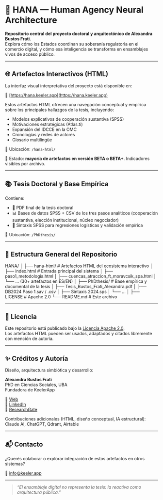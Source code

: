 # 🧠 HANA — Human Agency Neural Architecture

**Repositorio central del proyecto doctoral y arquitectónico de Alexandra Bustos Frati.**  
Explora cómo los Estados coordinan su soberanía regulatoria en el comercio digital, y cómo esa inteligencia se transforma en ensamblajes vivos de acceso público.

---

## 🌐 Artefactos Interactivos (HTML)

La interfaz visual interpretativa del proyecto está disponible en:

🔗 [https://hana.keeler.app](https://hana.keeler.app)

Estos artefactos HTML ofrecen una navegación conceptual y empírica sobre los principales hallazgos de la tesis, incluyendo:

- Modelos explicativos de cooperación sustantiva (SPSS)
- Motivaciones estratégicas (Atlas.ti)
- Expansión del IDCCE en la OMC
- Cronologías y redes de actores
- Glosario multilingüe

📁 Ubicación: `/hana-html/`

📌 Estado: **mayoría de artefactos en versión BETA o BETA+**. Indicadores visibles por archivo.

---

## 📚 Tesis Doctoral y Base Empírica

Contiene:

- 📄 PDF final de la tesis doctoral  
- 📊 Bases de datos SPSS + CSV de los tres pasos analíticos (cooperación sustantiva, elección institucional, núcleo negociador)
- 🧮 Sintaxis SPSS para regresiones logísticas y validación empírica

📁 Ubicación: `/PhDthesis/`

---

## 🧩 Estructura General del Repositorio

HANA/
│
├── hana-html/ # Artefactos HTML del ecosistema interactivo
│ ├── index.html # Entrada principal del sistema
│ ├── paso1_metodologia.html
│ ├── cuencas_atraccion_ft_moravcsik_spa.html
│ └── ... (30+ artefactos en ES/EN)
│
├── PhDthesis/ # Base empírica y documental de la tesis
│ ├── Tesis_Bustos_Frati_Alexandra.pdf
│ ├── DB2024 Paso 1.sav / .csv
│ ├── Sintaxis 2024.sps
│ └── ...
│
├── LICENSE # Apache 2.0
└── README.md # Este archivo

---

## 📜 Licencia

Este repositorio está publicado bajo la [Licencia Apache 2.0](LICENSE).  
Los artefactos HTML pueden ser usados, adaptados y citados libremente con mención de autoría.

---

## ✨ Créditos y Autoría

Diseño, arquitectura simbiótica y desarrollo:

**Alexandra Bustos Frati**  
PhD en Ciencias Sociales, UBA  
Fundadora de KeelerApp

🔗 [Web](https://www.keeler.app)  
🔗 [LinkedIn](https://www.linkedin.com/in/lexbustosfrati/)  
🔗 [ResearchGate](https://www.researchgate.net/profile/Alexandra-Bustos-Frati)

Contribuciones adicionales (HTML, diseño conceptual, IA estructural): Claude AI, ChatGPT, Qdrant, Airtable

---

## 📬 Contacto

¿Querés colaborar o explorar integración de estos artefactos en otros sistemas?

📧 [info@keeler.app](mailto:info@keeler.app)

---

> _“El ensamblaje digital no representa la tesis: la reactiva como arquitectura pública.”_
